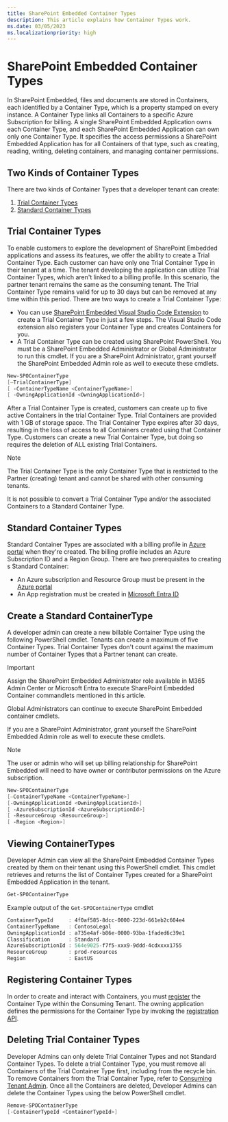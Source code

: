 ```yaml
---
title: SharePoint Embedded Container Types
description: This article explains how Container Types work.
ms.date: 03/05/2023
ms.localizationpriority: high
---
```


# SharePoint Embedded Container Types

In SharePoint Embedded, files and documents are stored in Containers, each identified by a Container Type, which is a property stamped on every instance. A Container Type links all Containers to a specific Azure Subscription for billing. A single SharePoint Embedded Application owns each Container Type, and each SharePoint Embedded Application can own only one Container Type. It specifies the access permissions a SharePoint Embedded Application has for all Containers of that type, such as creating, reading, writing, deleting containers, and managing container permissions.

## Two Kinds of Container Types

There are two kinds of Container Types that a developer tenant can create:

1. [Trial Container Types](#trial-container-types)
1. [Standard Container Types](#standard-container-types)



## Trial Container Types

To enable customers to explore the development of SharePoint Embedded applications and assess its features, we offer the ability to create a Trial Container Type. Each customer can have only one Trial Container Type in their tenant at a time. The tenant developing the application can utilize Trial Container Types, which aren't linked to a billing profile. In this scenario, the partner tenant remains the same as the consuming tenant. The Trial Container Type remains valid for up to 30 days but can be removed at any time within this period. There are two ways to create a Trial Container Type:

- You can use [SharePoint Embedded Visual Studio Code Extension](../../getting-started/spembedded-for-vscode.md) to create a Trial Container Type in just a few steps. The Visual Studio Code extension also registers your Container Type and creates Containers for you.
- A Trial Container Type can be created using SharePoint PowerShell. You must be a SharePoint Embedded Administrator or Global Administrator to run this cmdlet. If you are a SharePoint Administrator, grant yourself the SharePoint Embedded Admin role as well to execute these cmdlets.

```powershell
New-SPOContainerType
[–TrialContainerType]
[ -ContainerTypeName <ContainerTypeName>]
[ -OwningApplicationId <OwningApplicationId>]
```
After a Trial Container Type is created, customers can create up to five active Containers in the trial Container Type. Trial Containers are provided with 1 GB of storage space. The Trial Container Type expires after 30 days, resulting in the loss of access to all Containers created using that Container Type. Customers can create a new Trial Container Type, but doing so requires the deletion of ALL existing Trial Containers.

> [!NOTE]
> The Trial Container Type is the only Container Type that is restricted to the Partner (creating) tenant and cannot be shared with other consuming tenants.
>
> It is not possible to convert a Trial Container Type and/or the associated Containers to a Standard Container Type.

## Standard Container Types

Standard Container Types are associated with a billing profile in [Azure portal](https://portal.azure.com) when they're created. The billing profile includes an Azure Subscription ID and a Region Group. There are two prerequisites to creating s Standard Container:
- An Azure subscription and Resource Group must be present in the [Azure portal](https://portal.azure.com)
- An App registration must be created in [Microsoft Entra ID](https://entra.microsoft.com)

## Create a Standard ContainerType

A developer admin can create a new billable Container Type using the following PowerShell cmdlet. Tenants can create a maximum of five Container Types. Trial Container Types don't count against the maximum number of Container Types that a Partner tenant can create.


> [!IMPORTANT]
> Assign the SharePoint Embedded Administrator role available in M365 Admin Center or Microsoft Entra to execute SharePoint Embedded Container commandlets mentioned in this article.
> 
> Global Administrators can continue to execute SharePoint Embedded container cmdlets.
> 
> If you are a SharePoint Administrator, grant yourself the SharePoint Embedded Admin role as well to execute these cmdlets.


> [!NOTE]
> The user or admin who will set up billing relationship for SharePoint Embedded will need to have owner or contributor permissions on the Azure subscription.

```powershell
New-SPOContainerType
[–ContainerTypeName <ContainerTypeName>]
[-OwningApplicationId <OwningApplicationId>]
[ -AzureSubscriptionId <AzureSubscriptionId>]
[ -ResourceGroup <ResourceGroup>]
[ -Region <Region>]
```

## Viewing ContainerTypes

Developer Admin can view all the SharePoint Embedded Container Types created by them on their tenant using this PowerShell cmdlet. This cmdlet retrieves and returns the list of Container Types  created for a SharePoint Embedded Application in the tenant.

```powershell
Get-SPOContainerType
```

Example output of the `Get-SPOContainerType`  cmdlet

```powershell
ContainerTypeId     : 4f0af585-8dcc-0000-223d-661eb2c604e4
ContainerTypeName   : ContosoLegal
OwningApplicationId : a735e4af-b86e-0000-93ba-1faded6c39e1
Classification      : Standard
AzureSubscriptionId : 564e9025-f7f5-xxx9-9ddd-4cdxxxx1755
ResourceGroup       : prod-resources
Region              : EastUS
```

## Registering Container Types

In order to create and interact with Containers, you must [register](../app-concepts/register-api-documentation.md) the Container Type within the Consuming Tenant. The owning application defines the permissions for the Container Type by invoking the [registration API](../app-concepts/register-api-documentation.md).

## Deleting Trial Container Types

Developer Admins can only delete Trial Container Types and not Standard Container Types. To delete a trial Container Type, you must remove all Containers of the Trial Container Type first, including from the recycle bin. To remove Containers from the Trial Container Type, refer to [Consuming Tenant Admin](../admin-exp/cta.md#delete-containers). Once all the Containers are deleted, Developer Admins can delete the Container Types using the below PowerShell cmdlet.

```powershell
Remove-SPOContainerType
[-ContainerTypeId <ContainerTypeId>]
```
